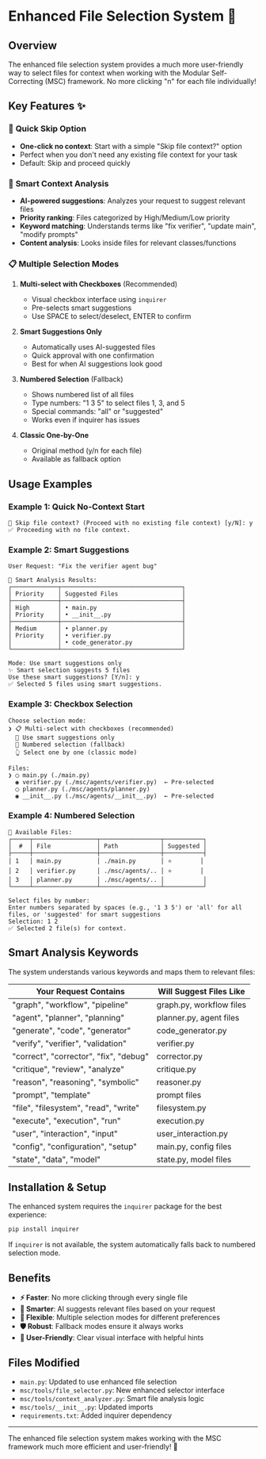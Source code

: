 # Enhanced File Selection System 🚀

## Overview
The enhanced file selection system provides a much more user-friendly way to select files for context when working with the Modular Self-Correcting (MSC) framework. No more clicking "n" for each file individually!

## Key Features ✨

### 🚀 **Quick Skip Option**
- **One-click no context**: Start with a simple "Skip file context?" option
- Perfect when you don't need any existing file context for your task
- Default: Skip and proceed quickly

### 🧠 **Smart Context Analysis**
- **AI-powered suggestions**: Analyzes your request to suggest relevant files
- **Priority ranking**: Files categorized by High/Medium/Low priority
- **Keyword matching**: Understands terms like "fix verifier", "update main", "modify prompts"
- **Content analysis**: Looks inside files for relevant classes/functions

### 📋 **Multiple Selection Modes**

1. **Multi-select with Checkboxes** (Recommended)
   - Visual checkbox interface using `inquirer`
   - Pre-selects smart suggestions
   - Use SPACE to select/deselect, ENTER to confirm

2. **Smart Suggestions Only**
   - Automatically uses AI-suggested files
   - Quick approval with one confirmation
   - Best for when AI suggestions look good

3. **Numbered Selection** (Fallback)
   - Shows numbered list of all files
   - Type numbers: "1 3 5" to select files 1, 3, and 5
   - Special commands: "all" or "suggested"
   - Works even if inquirer has issues

4. **Classic One-by-One** 
   - Original method (y/n for each file)
   - Available as fallback option

## Usage Examples

### Example 1: Quick No-Context Start
```
🚀 Skip file context? (Proceed with no existing file context) [y/N]: y
✅ Proceeding with no file context.
```

### Example 2: Smart Suggestions
```
User Request: "Fix the verifier agent bug"

🧠 Smart Analysis Results:
┌─────────────┬──────────────────────────────────┐
│ Priority    │ Suggested Files                  │
├─────────────┼──────────────────────────────────┤
│ High        │ • main.py                        │
│ Priority    │ • __init__.py                    │
├─────────────┼──────────────────────────────────┤
│ Medium      │ • planner.py                     │
│ Priority    │ • verifier.py                    │
│             │ • code_generator.py              │
└─────────────┴──────────────────────────────────┘

Mode: Use smart suggestions only
✨ Smart selection suggests 5 files
Use these smart suggestions? [Y/n]: y
✅ Selected 5 files using smart suggestions.
```

### Example 3: Checkbox Selection
```
Choose selection mode:
❯ 📋 Multi-select with checkboxes (recommended)
  🎯 Use smart suggestions only  
  🔢 Numbered selection (fallback)
  👆 Select one by one (classic mode)

Files:
❯ ◯ main.py (./main.py)
  ◉ verifier.py (./msc/agents/verifier.py)  ← Pre-selected
  ◯ planner.py (./msc/agents/planner.py)
  ◉ __init__.py (./msc/agents/__init__.py)  ← Pre-selected
```

### Example 4: Numbered Selection
```
📝 Available Files:
┌─────┬──────────────────┬─────────────────┬───────────┐
│  #  │ File             │ Path            │ Suggested │
├─────┼──────────────────┼─────────────────┼───────────┤
│ 1   │ main.py          │ ./main.py       │ ⭐        │
│ 2   │ verifier.py      │ ./msc/agents/.. │ ⭐        │
│ 3   │ planner.py       │ ./msc/agents/.. │           │
└─────┴──────────────────┴─────────────────┴───────────┘

Select files by number:
Enter numbers separated by spaces (e.g., '1 3 5') or 'all' for all files, or 'suggested' for smart suggestions
Selection: 1 2
✅ Selected 2 file(s) for context.
```

## Smart Analysis Keywords

The system understands various keywords and maps them to relevant files:

| Your Request Contains | Will Suggest Files Like |
|----------------------|------------------------|
| "graph", "workflow", "pipeline" | graph.py, workflow files |
| "agent", "planner", "planning" | planner.py, agent files |
| "generate", "code", "generator" | code_generator.py |
| "verify", "verifier", "validation" | verifier.py |
| "correct", "corrector", "fix", "debug" | corrector.py |
| "critique", "review", "analyze" | critique.py |
| "reason", "reasoning", "symbolic" | reasoner.py |
| "prompt", "template" | prompt files |
| "file", "filesystem", "read", "write" | filesystem.py |
| "execute", "execution", "run" | execution.py |
| "user", "interaction", "input" | user_interaction.py |
| "config", "configuration", "setup" | main.py, config files |
| "state", "data", "model" | state.py, model files |

## Installation & Setup

The enhanced system requires the `inquirer` package for the best experience:

```bash
pip install inquirer
```

If `inquirer` is not available, the system automatically falls back to numbered selection mode.

## Benefits

- **⚡ Faster**: No more clicking through every single file
- **🎯 Smarter**: AI suggests relevant files based on your request  
- **🔧 Flexible**: Multiple selection modes for different preferences
- **🛡️ Robust**: Fallback modes ensure it always works
- **👤 User-Friendly**: Clear visual interface with helpful hints

## Files Modified

- `main.py`: Updated to use enhanced file selection
- `msc/tools/file_selector.py`: New enhanced selector interface
- `msc/tools/context_analyzer.py`: Smart file analysis logic
- `msc/tools/__init__.py`: Updated imports
- `requirements.txt`: Added inquirer dependency

---

The enhanced file selection system makes working with the MSC framework much more efficient and user-friendly! 🎉
